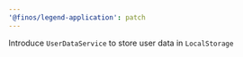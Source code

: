 ```yaml
---
'@finos/legend-application': patch
---
```


Introduce `UserDataService` to store user data in `LocalStorage`

